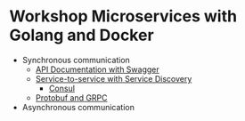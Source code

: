 # Workshop Microservices with Golang and Docker
* Synchronous communication
  * [API Documentation with Swagger](https://github.com/up1/workshop-microservices-golang-2021/tree/main/sync/api-document)
  * [Service-to-service with Service Discovery](https://github.com/up1/workshop-microservices-golang-2021/tree/main/sync/working-with-service-discovery)
    * [Consul](https://www.consul.io/)
  * [Protobuf and GRPC](https://github.com/up1/workshop-microservices-golang-2021/tree/main/sync/protobuf)
* Asynchronous communication

